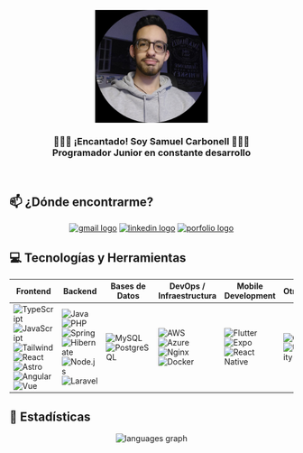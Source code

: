 <p align="center">
   <img align="center" width="200" src="https://github.com/SCrbnll/SCrbnllDev/blob/main/public/images/myself.jpg" />
   <h3 align="center">👨🏻‍💻 ¡Encantado! Soy Samuel Carbonell 👨🏻‍💻<br />Programador Junior en constante desarrollo</h3>
   <br />
</p>

## 📫 ¿Dónde encontrarme?
<div align="left">

   <p align="center">
     <a href="mailto:samuelcarbonell1203@gmail.com" target="blank"><img src="https://img.shields.io/static/v1?message=Gmail&logo=gmail&label=&color=D14836&logoColor=white&labelColor=&style=for-the-badge" height="35" alt="gmail logo"  /></a>
      <a href="https://linkedin.com/in/samuu-crbnll" target="blank"><img src="https://img.shields.io/static/v1?message=LinkedIn&logo=linkedin&label=&color=0077B5&logoColor=white&labelColor=&style=for-the-badge" height="35" alt="linkedin logo"/></a>
      <a href="https://samuelcg.com" target="blank"><img src="https://img.shields.io/static/v1?message=Porfolio&logo=files&label=&color=7600bc&logoColor=white&labelColor=&style=for-the-badge" height="35" alt="porfolio logo"  /></a>
   </p>
</div>

## 💻 Tecnologías y Herramientas

| Frontend                                                                                                                                             | Backend                                                                                                                                                     | Bases de Datos                                                                                       | DevOps / Infraestructura                                                                                                                                       | Mobile Development                                                                                      | Otros                                                                                                                 |
|------------------------------------------------------------------------------------------------------------------------------------------------------|-------------------------------------------------------------------------------------------------------------------------------------------------------------|-------------------------------------------------------------------------------------------------------|---------------------------------------------------------------------------------------------------------------------------------------------------------------|----------------------------------------------------------------------------------------------------------|------------------------------------------------------------------------------------------------------------------------|
| ![TypeScript](https://img.shields.io/badge/TypeScript-3178C6?style=flat-square&logo=typescript&logoColor=white) ![JavaScript](https://img.shields.io/badge/JavaScript-F7DF1E?style=flat-square&logo=javascript&logoColor=white) ![Tailwind](https://img.shields.io/badge/TailwindCSS-38B2AC?style=flat-square&logo=tailwindcss&logoColor=white) ![React](https://img.shields.io/badge/React-61DAFB?style=flat-square&logo=react&logoColor=black) ![Astro](https://img.shields.io/badge/Astro-FF5A03?style=flat-square&logo=astro&logoColor=white) ![Angular](https://img.shields.io/badge/Angular-DD0031?style=flat-square&logo=angular&logoColor=white) ![Vue](https://img.shields.io/badge/Vue-4FC08D?style=flat-square&logo=vuedotjs&logoColor=white) | ![Java](https://img.shields.io/badge/Java-ED8B00?style=flat-square&logo=openjdk&logoColor=white) ![PHP](https://img.shields.io/badge/PHP-777BB4?style=flat-square&logo=php&logoColor=white) ![Spring](https://img.shields.io/badge/Spring_Framework-6DB33F?style=flat-square&logo=spring&logoColor=white) ![Hibernate](https://img.shields.io/badge/Hibernate-59666C?style=flat-square&logo=hibernate&logoColor=white) ![Node.js](https://img.shields.io/badge/Node.js-3C873A?style=flat-square&logo=node.js&logoColor=white) ![Laravel](https://img.shields.io/badge/Laravel-FF2D20?style=flat-square&logo=laravel&logoColor=white) | ![MySQL](https://img.shields.io/badge/MySQL-00000F?style=flat-square&logo=mysql&logoColor=white) ![PostgreSQL](https://img.shields.io/badge/PostgreSQL-336791?style=flat-square&logo=postgresql&logoColor=white) | ![AWS](https://img.shields.io/badge/AWS-FD7E14?style=flat-square&logo=amazon-web-services&logoColor=white) ![Azure](https://img.shields.io/badge/Azure-07405E?style=flat-square&logo=microsoft-azure&logoColor=white) ![Nginx](https://img.shields.io/badge/Nginx-009639?style=flat-square&logo=nginx&logoColor=white) ![Docker](https://img.shields.io/badge/Docker-2496ED?style=flat-square&logo=docker&logoColor=white) | ![Flutter](https://img.shields.io/badge/Flutter-0553B1?style=flat-square&logo=flutter&logoColor=white) ![Expo](https://img.shields.io/badge/Expo-1B1F23?style=flat-square&logo=expo&logoColor=white) ![React Native](https://img.shields.io/badge/React_Native-61DAFB?style=flat-square&logo=react&logoColor=black) | ![C#](https://img.shields.io/badge/CSharp-556472?style=flat-square&logo=sharp&logoColor=white) ![Unity](https://img.shields.io/badge/Unity-000000?style=flat-square&logo=unity&logoColor=white) |


## 🎯 Estadísticas
<div align="center">
  <img src="https://github-readme-stats.vercel.app/api/top-langs?username=SCrbnll&locale=es&hide_title=false&layout=compact&card_width=320&langs_count=5&theme=tokyonight&hide_border=true&order=2" height="200" alt="languages graph"  />
</div>




###
 
